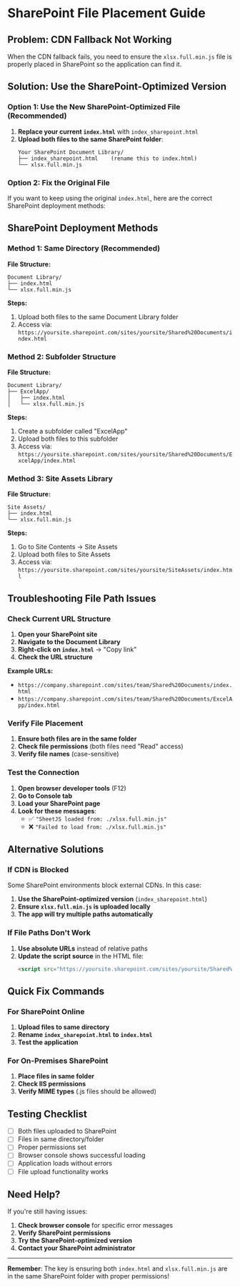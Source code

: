 # SharePoint File Placement Guide

## Problem: CDN Fallback Not Working

When the CDN fallback fails, you need to ensure the `xlsx.full.min.js` file is properly placed in SharePoint so the application can find it.

## Solution: Use the SharePoint-Optimized Version

### Option 1: Use the New SharePoint-Optimized File (Recommended)

1. **Replace your current `index.html`** with `index_sharepoint.html`
2. **Upload both files to the same SharePoint folder**:
   ```
   Your SharePoint Document Library/
   ├── index_sharepoint.html    (rename this to index.html)
   └── xlsx.full.min.js
   ```

### Option 2: Fix the Original File

If you want to keep using the original `index.html`, here are the correct SharePoint deployment methods:

## SharePoint Deployment Methods

### Method 1: Same Directory (Recommended)

**File Structure:**
```
Document Library/
├── index.html
└── xlsx.full.min.js
```

**Steps:**
1. Upload both files to the same Document Library folder
2. Access via: `https://yoursite.sharepoint.com/sites/yoursite/Shared%20Documents/index.html`

### Method 2: Subfolder Structure

**File Structure:**
```
Document Library/
├── ExcelApp/
│   ├── index.html
│   └── xlsx.full.min.js
```

**Steps:**
1. Create a subfolder called "ExcelApp"
2. Upload both files to this subfolder
3. Access via: `https://yoursite.sharepoint.com/sites/yoursite/Shared%20Documents/ExcelApp/index.html`

### Method 3: Site Assets Library

**File Structure:**
```
Site Assets/
├── index.html
└── xlsx.full.min.js
```

**Steps:**
1. Go to Site Contents → Site Assets
2. Upload both files to Site Assets
3. Access via: `https://yoursite.sharepoint.com/sites/yoursite/SiteAssets/index.html`

## Troubleshooting File Path Issues

### Check Current URL Structure

1. **Open your SharePoint site**
2. **Navigate to the Document Library**
3. **Right-click on `index.html`** → "Copy link"
4. **Check the URL structure**

**Example URLs:**
- `https://company.sharepoint.com/sites/team/Shared%20Documents/index.html`
- `https://company.sharepoint.com/sites/team/Shared%20Documents/ExcelApp/index.html`

### Verify File Placement

1. **Ensure both files are in the same folder**
2. **Check file permissions** (both files need "Read" access)
3. **Verify file names** (case-sensitive)

### Test the Connection

1. **Open browser developer tools** (F12)
2. **Go to Console tab**
3. **Load your SharePoint page**
4. **Look for these messages**:
   - ✅ `"SheetJS loaded from: ./xlsx.full.min.js"`
   - ❌ `"Failed to load from: ./xlsx.full.min.js"`

## Alternative Solutions

### If CDN is Blocked

Some SharePoint environments block external CDNs. In this case:

1. **Use the SharePoint-optimized version** (`index_sharepoint.html`)
2. **Ensure `xlsx.full.min.js` is uploaded locally**
3. **The app will try multiple paths automatically**

### If File Paths Don't Work

1. **Use absolute URLs** instead of relative paths
2. **Update the script source** in the HTML file:
   ```html
   <script src="https://yoursite.sharepoint.com/sites/yoursite/Shared%20Documents/xlsx.full.min.js"></script>
   ```

## Quick Fix Commands

### For SharePoint Online

1. **Upload files to same directory**
2. **Rename `index_sharepoint.html` to `index.html`**
3. **Test the application**

### For On-Premises SharePoint

1. **Place files in same folder**
2. **Check IIS permissions**
3. **Verify MIME types** (.js files should be allowed)

## Testing Checklist

- [ ] Both files uploaded to SharePoint
- [ ] Files in same directory/folder
- [ ] Proper permissions set
- [ ] Browser console shows successful loading
- [ ] Application loads without errors
- [ ] File upload functionality works

## Need Help?

If you're still having issues:

1. **Check browser console** for specific error messages
2. **Verify SharePoint permissions**
3. **Try the SharePoint-optimized version**
4. **Contact your SharePoint administrator**

---

**Remember**: The key is ensuring both `index.html` and `xlsx.full.min.js` are in the same SharePoint folder with proper permissions!
